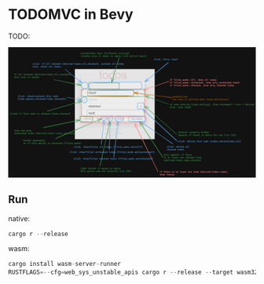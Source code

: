 # TODOMVC in Bevy

TODO:

![TODO](./todo.png)

## Run

native:
```rs
cargo r --release
```

wasm:
```rs
cargo install wasm-server-runner
RUSTFLAGS=--cfg=web_sys_unstable_apis cargo r --release --target wasm32-unknown-unknown
```